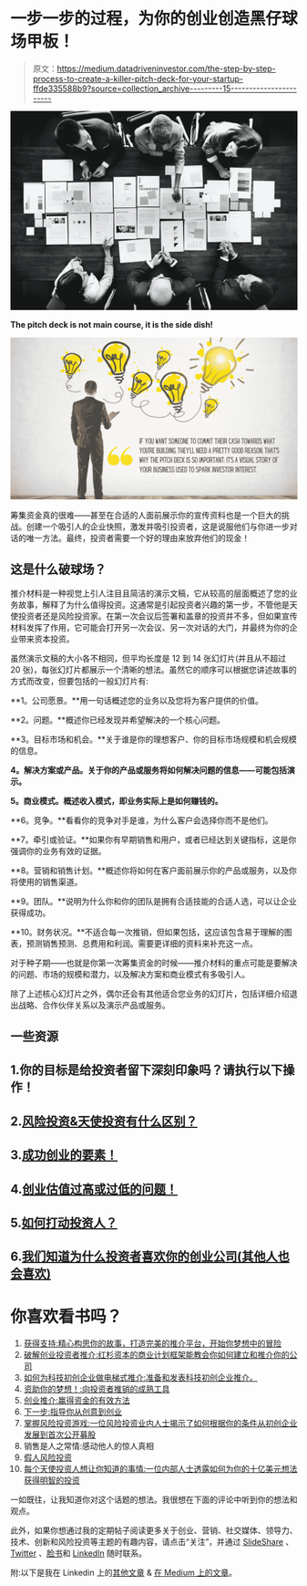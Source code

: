 # 一步一步的过程，为你的创业创造黑仔球场甲板！

> 原文：<https://medium.datadriveninvestor.com/the-step-by-step-process-to-create-a-killer-pitch-deck-for-your-startup-ffde335588b9?source=collection_archive---------15----------------------->

![](img/cfe9bc524f8fbc3d6e916aaef13eba06.png)

**The pitch deck is not main course, it is the side dish!**

![](img/b45d646615ff05a5df78b03daaabb078.png)

筹集资金真的很难——甚至在合适的人面前展示你的宣传资料也是一个巨大的挑战。创建一个吸引人的企业快照，激发并吸引投资者，这是说服他们与你进一步对话的唯一方法。最终，投资者需要一个好的理由来放弃他们的现金！

## 这是什么破球场？

推介材料是一种视觉上引人注目且简洁的演示文稿，它从较高的层面概述了您的业务故事，解释了为什么值得投资。这通常是引起投资者兴趣的第一步，不管他是天使投资者还是风险投资家。在第一次会议后签署和盖章的投资并不多，但如果宣传材料发挥了作用，它可能会打开另一次会议、另一次对话的大门，并最终为你的企业带来资本投资。

虽然演示文稿的大小各不相同，但平均长度是 12 到 14 张幻灯片(并且从不超过 20 张)，每张幻灯片都展示一个清晰的想法。虽然它的顺序可以根据您讲述故事的方式而改变，但要包括的一般幻灯片有:

**1。公司愿景。**用一句话概述您的业务以及您将为客户提供的价值。

**2。问题。**概述你已经发现并希望解决的一个核心问题。

**3。目标市场和机会。**关于谁是你的理想客户、你的目标市场规模和机会规模的信息。

**4。解决方案或产品。关于你的产品或服务将如何解决问题的信息——可能包括演示。**

**5。商业模式。概述收入模式，即业务实际上是如何赚钱的。**

**6。竞争。**看看你的竞争对手是谁，为什么客户会选择你而不是他们。

**7。牵引或验证。**如果你有早期销售和用户，或者已经达到关键指标，这是你强调你的业务有效的证据。

**8。营销和销售计划。**概述你将如何在客户面前展示你的产品或服务，以及你将使用的销售渠道。

**9。团队。**说明为什么你和你的团队是拥有合适技能的合适人选，可以让企业获得成功。

**10。财务状况。**不适合每一次推销，但如果包括，这应该包含易于理解的图表，预测销售预测、总费用和利润。需要更详细的资料来补充这一点。

对于种子期——也就是你第一次筹集资金的时候——推介材料的重点可能是要解决的问题、市场的规模和潜力，以及解决方案和商业模式有多吸引人。

除了上述核心幻灯片之外，偶尔还会有其他适合您业务的幻灯片，包括详细介绍退出战略、合作伙伴关系以及演示产品或服务。

## 一些资源

## 1.你的目标是给投资者留下深刻印象吗？请执行以下操作！

## 2.[风险投资&天使投资有什么区别？](https://abhishekshah.medium.com/whats-the-difference-between-venture-capital-angel-investment-2787043eff22)

## 3.[成功创业的要素！](https://medium.com/thugstart/ingredients-for-a-successful-startup-pitch-deck-324a314e438f)

## 4.[创业估值过高或过低的问题！](https://medium.com/hackernoon/the-problem-of-startup-valuation-going-too-high-or-too-low-56cb3353f060)

## 5.[如何打动投资人？](https://medium.com/hackernoon/how-to-impress-the-investor-f7b3cb5e4b87)

## 6.[我们知道为什么投资者喜欢你的创业公司(其他人也会喜欢)](https://medium.com/hackernoon/we-know-why-investors-love-your-startup-and-others-shall-too-485d463721ab)

# 你喜欢看书吗？

1.  [获得支持:精心构思你的故事，打造完美的推介平台，开始你梦想中的冒险](http://amzn.to/1TmBGTp)
2.  [破解创业投资者推介:红杉资本的商业计划框架能教会你如何建立和推介你的公司](http://amzn.to/1TmBPWS)
3.  [如何为科技初创企业做电梯式推介:准备和发表科技初创企业推介。](http://amzn.to/1NXjMSD)
4.  [资助你的梦想！:向投资者推销的成熟工具](http://amzn.to/1NXk77P)
5.  [创业推介:赢得资金的有效方法](http://amzn.to/1NXkfEv)
6.  [下一步:指导你从创意到创业](http://amzn.to/1NXklMn)
7.  [掌握风险投资游戏:一位风险投资业内人士揭示了如何根据你的条件从初创企业发展到首次公开募股](http://amzn.to/1NXkrn9)
8.  销售是人之常情:感动他人的惊人真相
9.  [假人风险投资](http://amzn.to/1NXkQ99)
10.  [每个天使投资人想让你知道的事情:一位内部人士透露如何为你的十亿美元想法获得明智的投资](http://amzn.to/1TmCYxM)

一如既往，让我知道你对这个话题的想法。我很想在下面的评论中听到你的想法和观点。

此外，如果你想通过我的定期帖子阅读更多关于创业、营销、社交媒体、领导力、技术、创新和风险投资等主题的有趣内容，请点击“关注”，并通过 [SlideShare](http://www.slideshare.net/abhishekshah) 、 [Twitter](https://twitter.com/abhishekshah) 、[脸书](https://www.facebook.com/Maillands)和 [LinkedIn](https://www.linkedin.com/in/findingnewlands) 随时联系。

附:以下是我在 Linkedin 上的[其他文章](https://www.linkedin.com/today/author/35708898) & [在 Medium 上的文章](https://medium.com/@abhishekshah)。